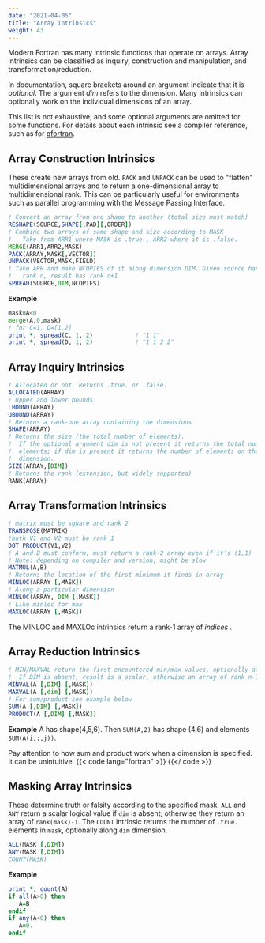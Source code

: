```yaml
---
date: "2021-04-05"
title: "Array Intrinsics"
weight: 43
---
```


Modern Fortran has many intrinsic functions that operate on arrays.
Array intrinsics can be classified as inquiry, construction and manipulation, and transformation/reduction.

In documentation, square brackets around an argument indicate that it is _optional_.  The argument _dim_ refers to the dimension.  Many intrinsics can optionally work on the individual dimensions of an array.

This list is not exhaustive, and some optional arguments are omitted for some functions. For details about each intrinsic see a compiler reference, such as for [gfortran](https://gcc.gnu.org/onlinedocs/gcc-4.9.4/gfortran/Intrinsic-Procedures.html#Intrinsic-Procedures).

## Array Construction Intrinsics

These create new arrays from old. `PACK` and `UNPACK` can be used to "flatten" multidimensional arrays and to return a one-dimensional array to multidimensional rank.  This can be particularly useful for environments such as parallel programming with the Message Passing Interface.  

```fortran
! Convert an array from one shape to another (total size must match)
RESHAPE(SOURCE,SHAPE[,PAD][,ORDER])
! Combine two arrays of same shape and size according to MASK
!   Take from ARR1 where MASK is .true., ARR2 where it is .false.
MERGE(ARR1,ARR2,MASK)
PACK(ARRAY,MASK[,VECTOR])
UNPACK(VECTOR,MASK,FIELD)
! Take ARR and make NCOPIES of it along dimension DIM. Given source has
!   rank n, result has rank n+1
SPREAD(SOURCE,DIM,NCOPIES)
```
**Example**
```fortran
mask=A<0
merge(A,0,mask)
! for C=1, D=[1,2]
print *, spread(C, 1, 2)            ! "1 1"
print *, spread(D, 1, 2)            ! "1 1 2 2"
```

## Array Inquiry Intrinsics

```fortran
! Allocated or not. Returns .true. or .false.
ALLOCATED(ARRAY)  
! Upper and lower bounds
LBOUND(ARRAY)
UBOUND(ARRAY)
! Returns a rank-one array containing the dimensions
SHAPE(ARRAY)      
! Returns the size (the total number of elements).  
!  If the optional argument dim is not present it returns the total number of 
!  elements; if dim is present it returns the number of elements on that 
!  dimension.
SIZE(ARRAY,[DIM]) 
! Returns the rank (extension, but widely supported)
RANK(ARRAY)
```

## Array Transformation Intrinsics

```fortran
! matrix must be square and rank 2
TRANSPOSE(MATRIX)
!both V1 and V2 must be rank 1
DOT_PRODUCT(V1,V2)
! A and B must conform, must return a rank-2 array even if it’s (1,1)
! Note: depending on compiler and version, might be slow
MATMUL(A,B)
! Returns the location of the first minimum it finds in array
MINLOC(ARRAY [,MASK]) 
! Along a particular dimension
MINLOC(ARRAY, DIM [,MASK])
! Like minloc for max
MAXLOC(ARRAY [,MASK])
```
The MINLOC and MAXLOc intrinsics return a rank-1 array of _indices_ .

## Array Reduction Intrinsics

```fortran
! MIN/MAXVAL return the first-encountered min/max values, optionally along DIM
!  If DIM is absent, result is a scalar, otherwise an array of rank n-1
MINVAL(A [,DIM] [,MASK])
MAXVAL(A [,dim] [,MASK])
! For sum/product see example below
SUM(A [,DIM] [,MASK])
PRODUCT(A [,DIM] [,MASK])
```
**Example**
A has shape(4,5,6). Then
`SUM(A,2)` has shape (4,6) and elements `SUM(A(i,:,j))`.

Pay attention to how sum and product work when a dimension is specified.  It can be unintuitive.
{{< code lang="fortran" >}}
    [](/content/courses/fortran-introduction/codes/arraysum.f90)
{{</ code >}}

## Masking Array Intrinsics

These determine truth or falsity according to the specified mask.  `ALL` and `ANY` return a scalar logical value if `dim` is absent; otherwise they return an array of `rank(mask)-1`.
The `COUNT` intrinsic returns the number of `.true.` elements in `mask`, 
optionally along `dim` dimension.

```fortran
ALL(MASK [,DIM])
ANY(MASK [,DIM])
COUNT(MASK)
```
**Example**
```fortran
print *, count(A)
if all(A>0) then 
   A=B
endif
if any(A<0) then
   A=0.
endif
```
